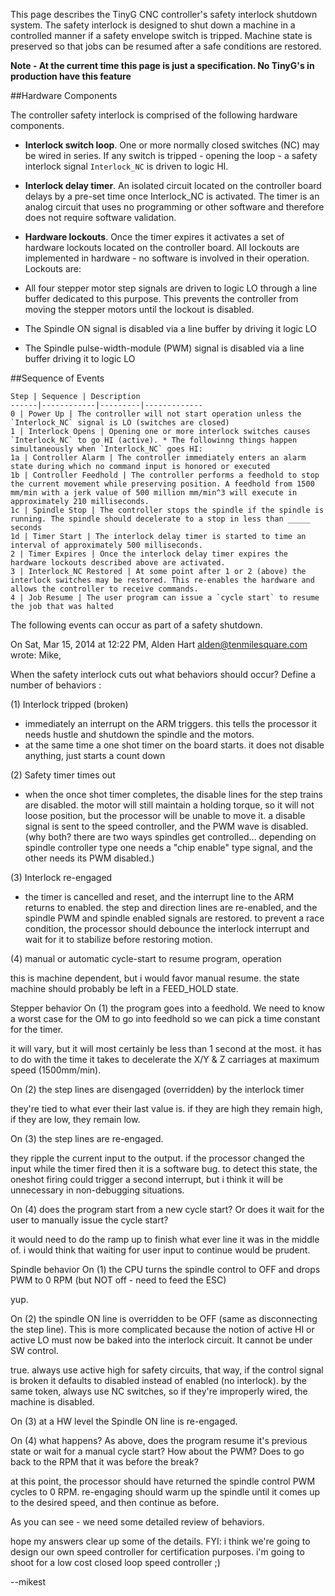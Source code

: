 This page describes the TinyG CNC controller's safety interlock shutdown system. The safety interlock is designed to shut down a machine in a controlled manner if a safety envelope switch is tripped. Machine state is preserved so that jobs can be resumed after a safe conditions are restored.

**Note - At the current time this page is just a specification. No TinyG's in production have this feature**

##Hardware Components

The controller safety interlock is comprised of the following hardware components.

* **Interlock switch loop**. One or more normally closed switches (NC) may be wired in series. If any switch is tripped - opening the loop - a safety interlock signal `Interlock_NC` is driven to logic HI.

* **Interlock delay timer**. An isolated circuit located on the controller board delays by a pre-set time once Interlock_NC is activated. The timer is an analog circuit that uses no programming or other software and therefore does not require software validation.

* **Hardware lockouts**. Once the timer expires it activates a set of hardware lockouts located on the controller board. All lockouts are implemented in hardware - no software is involved in their operation. Lockouts are:
 * All four stepper motor step signals are driven to logic LO through a line buffer dedicated to this purpose. This prevents the controller from moving the stepper motors until the lockout is disabled.
 * The Spindle ON signal is disabled via a line buffer by driving it logic LO
 * The Spindle pulse-width-module (PWM) signal is disabled via a line buffer driving it to logic LO

##Sequence of Events

	Step | Sequence | Description
	------|------------|---------|-------------
	0 | Power Up | The controller will not start operation unless the `Interlock_NC` signal is LO (switches are closed)
	1 | Interlock Opens | Opening one or more interlock switches causes `Interlock_NC` to go HI (active). * The followinng things happen simultaneously when `Interlock_NC` goes HI:
	1a | Controller Alarm | The controller immediately enters an alarm state during which no command input is honored or executed
	1b | Controller Feedhold | The controller performs a feedhold to stop the current movement while preserving position. A feedhold from 1500 mm/min with a jerk value of 500 million mm/min^3 will execute in approximately 210 milliseconds. 
	1c | Spindle Stop | The controller stops the spindle if the spindle is running. The spindle should decelerate to a stop in less than _____ seconds
	1d | Timer Start | The interlock delay timer is started to time an interval of approximately 500 milliseconds. 
	2 | Timer Expires | Once the interlock delay timer expires the hardware lockouts described above are activated.
	3 | Interlock_NC Restored | At some point after 1 or 2 (above) the interlock switches may be restored. This re-enables the hardware and allows the controller to receive commands. 
	4 | Job Resume | The user program can issue a `cycle start` to resume the job that was halted


The following events can occur as part of a safety shutdown. 


On Sat, Mar 15, 2014 at 12:22 PM, Alden Hart <alden@tenmilesquare.com> wrote:
Mike,

When the safety interlock cuts out what behaviors should occur? Define a number of behaviors :

(1) Interlock tripped (broken)

- immediately an interrupt on the ARM triggers. this tells the processor it needs hustle and shutdown the spindle and the motors.
- at the same time a one shot timer on the board starts. it does not disable anything, just starts a count down
 
(2) Safety timer times out

- when the once shot timer completes, the disable lines for the step trains are disabled. the motor will still maintain a holding torque, so it will not loose position, but the processor will be unable to move it. a disable signal is sent to the speed controller, and the PWM wave is disabled. (why both? there are two ways spindles get controlled... depending on spindle controller type one needs a "chip enable" type signal, and the other needs its PWM disabled.)
 
(3) Interlock re-engaged

- the timer is cancelled and reset, and the interrupt line to the ARM returns to enabled. the step and direction lines are re-enabled, and the spindle PWM and spindle enabled signals are restored. to prevent a race condition, the processor should debounce the interlock interrupt and wait for it to stabilize before restoring motion. 
 
(4) manual or automatic cycle-start to resume program, operation

this is machine dependent, but i would favor manual resume. the state machine should probably be left in a FEED_HOLD state.
 
Stepper behavior
On (1) the program goes into a feedhold. We need to know a worst case for the OM to go into feedhold so we can pick a time constant for the timer.

it will vary, but it will most certainly be less than 1 second at the most. it has to do with the time it takes to decelerate the X/Y & Z carriages at maximum speed (1500mm/min). 
 
On (2) the step lines are disengaged (overridden) by the interlock timer

they're tied to what ever their last value is. if they are high they remain high, if they are low, they remain low.
 
On (3) the step lines are re-engaged.

they ripple the current input to the output. if the processor changed the input while the timer fired then it is a software bug. to detect this state, the oneshot firing could trigger a second interrupt, but i think it will be unnecessary in non-debugging situations.
 
On (4) does the program start from a new cycle start? Or does it wait for the user to manually issue the cycle start?

it would need to do the ramp up to finish what ever line it was in the middle of. i would think that waiting for user input to continue would be prudent.
 
Spindle behavior
On (1) the CPU turns the spindle control to OFF and drops PWM to 0 RPM (but NOT off - need to feed the ESC)

yup.
 
On (2) the spindle ON line is overridden to be OFF (same as disconnecting the step line). This is more complicated because the notion of active HI or active LO must now be baked into the interlock circuit. It cannot be under SW control.

true. always use active high for safety circuits, that way, if the control signal is broken it defaults to disabled instead of enabled (no interlock). by the same token, always use NC switches, so if they're improperly wired, the machine is disabled.
 
On (3) at a HW level the Spindle ON line is re-engaged.
 
On (4) what happens? As above, does the program resume it's previous state or wait for a manual cycle start? How about the PWM? Does to go back to the RPM that it was before the break?

at this point, the processor should have returned the spindle control PWM cycles to 0 RPM. re-engaging should warm up the spindle until it comes up to the desired speed, and then continue as before.
 

As you can see - we need some detailed review of behaviors.

hope my answers clear up some of the details. FYI: i think we're going to design our own speed controller for certification purposes. i'm going to shoot for a low cost closed loop speed controller ;)

--mikest
